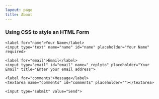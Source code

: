 ```yaml
---
layout: page
title: About
---
```

<!DOCTYPE html>
<html>
<style>

input[type=submit] {
  width: 100%;
  background-color: #4CAF50;
  color: white;
  padding: 14px 20px;
  margin: 8px 0;
  border: none;
  border-radius: 4px;
  cursor: pointer;
}

input[type=submit]:hover {
  background-color: #45a049;
}

div {
  border-radius: 5px;
  background-color: #f2f2f2;
  padding: 20px;
}
</style>
<body>

<h3>Using CSS to style an HTML Form</h3>

<div>
  <form action="https://formspree.io/lukepg98@gmail.com" method="POST">
  
    <label for="name">Your Name</label>
    <input type="text" name="name" id="name" placeholder="Your Name" required>
    
    <label for="email">Email</label>
    <input type="email" id="email" name="_replyto" placeholder="Your Email" title="Enter your email address">
  
    <label for="comments">Message</label>
    <textarea name="comments" id="comments" placeholder=""></textarea>
  
    <input type="submit" value="Send">
</form>
</div>

</body>
</html>

